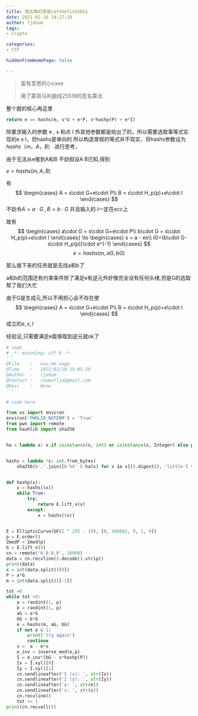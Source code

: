 ```yaml
---
title: 很古典的思维catthefish2021
date: 2021-02-16 14:27:29
author: ljahum 
tags: 
- crypto

categories: 
- CTF

hiddenFromHomePage: false

---
```


> 蛮有意思的小case
> 
> 用了蒙哥马利曲线25519的签名算法

整个题的核心再这里

```python
return e == hashs(m, s*G + e*P, s*hashp(P) + e*I)
```

除要求输入的参数 e , s 和点 I 外其他参数都是给出了的，所以需要选取事等式实现的e s I，但hashs是单向的
所以构造常规的等式并不现实，将hashs参数设为 $hashs（ m ，A ，B）$ 进行思考，

由于无法从e推到A和B 不妨假设A B已知,得到

$e=hashs(m,A,B)$

有
$$
\begin{cases}
A = s\cdot G+e\cdot P\\
B = s\cdot H_p(p)+e\cdot I
\end{cases}
$$
不妨令$A= a\cdot G\;,B= b\cdot G$ 并且输入的 $I$一定在ecc上

故有
$$
\begin{cases}
a\cdot G = s\cdot G+e\cdot P\\
b\cdot G = s\cdot H_p(p)+e\cdot I
\end{cases}
\to
\begin{cases}
s = a - ex\\
  iG=(b\cdot G-s\cdot H_p(p))\cdot e^{-1} 
\end{cases}
$$
$$e=hashs(m,aG,bG)$$

那么接下来的任务就是去找a和b了

a和b的范围还有约束条件除了满足e有逆元外好像完全没有任何头绪,但是G的选取帮了我们大忙

由于G是生成元,所以不用担心会不存在使
$$
\begin{cases}
A = s\cdot G+e\cdot P\\
B = s\cdot H_p(p)+e\cdot I
\end{cases}
$$
成立的$e ,s, I$

经验证,只需要满足e能够取到逆元就ok了



```python
# sage
# -*- encoding: utf-8 -*-
'''
@File    :   exp_me.sage
@Time    :   2021/02/10 15:05:20
@Author  :   ljahum 
@Contact :   roomoflja@gmail.com
@Desc    :   None
'''

# code here

from os import environ
environ['PWNLIB_NOTERM'] = 'True'
from pwn import remote
from hashlib import sha256


ha = lambda x: x if isinstance(x, int) or isinstance(x, Integer) else product(x.xy())


hashs = lambda *x: int.from_bytes(
    sha256(b'.'.join([b'%X' % ha(x) for x in x])).digest(), 'little') % p


def hashp(x):
    x = hashs((x))
    while True:
        try:
            return E.lift_x(x)
        except:
            x = hashs((x))


E = EllipticCurve(GF(2 ^ 255 - 19), [0, 486662, 0, 1, 0])
p = E.order()
ZmodP = Zmod(p)
G = E.lift_x(9)
cn = remote('0.0.0.0', 10000)
data = cn.recvline().decode().strip()
print(data)
x = int(data.split()[0])
P = x*G
m = int(data.split()[-1])

tot =0 
while tot <8:
    a = randint(1, p)
    b = randint(1, p)
    aG = a*G
    bG = b*G
    e = hashs(m, aG, bG)
    if not e & 1: 
        print('try again')
        continue
    s =  a - e*x
    e_inv = inverse_mod(e,p)
    I = e_inv*(bG - s*hashp(P))
    Ix = I.xy()[0]
    Iy = I.xy()[1]
    cn.sendlineafter('I (x): ', str(Ix))
    cn.sendlineafter('I (y): ', str(Iy))
    cn.sendlineafter('e: ', str(e))
    cn.sendlineafter('s: ', str(s))
    cn.recvline()
    tot += 1
print(cn.recvall())

```

